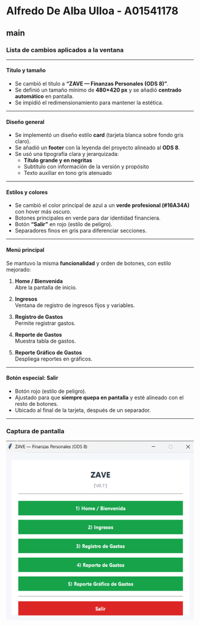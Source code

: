 # Alfredo De Alba Ulloa - A01541178

## main

### Lista de cambios aplicados a la ventana

---

#### Título y tamaño
- Se cambió el título a **“ZAVE — Finanzas Personales (ODS 8)”**.
- Se definió un tamaño mínimo de **480×420 px** y se añadió **centrado automático** en pantalla.
- Se impidió el redimensionamiento para mantener la estética.

---

#### Diseño general
- Se implementó un diseño estilo **card** (tarjeta blanca sobre fondo gris claro).
- Se añadió un **footer** con la leyenda del proyecto alineado al **ODS 8**.
- Se usó una tipografía clara y jerarquizada:
  - **Título grande y en negritas**
  - Subtítulo con información de la versión y propósito
  - Texto auxiliar en tono gris atenuado

---

#### Estilos y colores
- Se cambió el color principal de azul a un **verde profesional (#16A34A)** con hover más oscuro.
- Botones principales en verde para dar identidad financiera.
- Botón **“Salir”** en rojo (estilo de peligro).
- Separadores finos en gris para diferenciar secciones.

---

#### Menú principal
Se mantuvo la misma **funcionalidad** y orden de botones, con estilo mejorado:

1. **Home / Bienvenida**  
   Abre la pantalla de inicio.

2. **Ingresos**  
   Ventana de registro de ingresos fijos y variables.

3. **Registro de Gastos**  
   Permite registrar gastos.

4. **Reporte de Gastos**  
   Muestra tabla de gastos.

5. **Reporte Gráfico de Gastos**  
   Despliega reportes en gráficos.

---

#### Botón especial: Salir
- Botón rojo (estilo de peligro).
- Ajustado para que **siempre quepa en pantalla** y esté alineado con el resto de botones.
- Ubicado al final de la tarjeta, después de un separador.

---

### Captura de pantalla
![Captura de pantalla](mainMENUZAVE.png)
